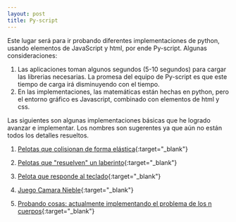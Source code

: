 ```yaml
---
layout: post
title: Py-script
---
```


Este lugar será para ir probando diferentes implementaciones de python, usando elementos de JavaScript y html, por ende Py-script. Algunas consideraciones:

1. Las aplicaciones toman algunos segundos (5-10 segundos) para cargar las librerias necesarias. La promesa del equipo de Py-script es que este tiempo de carga irá disminuyendo con el tiempo. 
2. En las implementaciones, las matemáticas están hechas en python, pero el entorno gráfico es Javascript, combinado con elementos de html y css.

Las siguientes son algunas implementaciones básicas que he logrado avanzar e implementar. Los nombres son sugerentes ya que aún no están todos los detalles resueltos.

1. [Pelotas que colisionan de forma elástica](https://nicomedinap.github.io/apuntes/pyscript/PelotasElasticas.html){:target="_blank"}

2. [Pelotas que "resuelven" un laberinto](https://nicomedinap.github.io/apuntes/pyscript/Laberinto.html
){:target="_blank"}

3. [Pelota que responde al teclado](https://nicomedinap.github.io/apuntes/pyscript/Pelota_Interactiva.html
){:target="_blank"}

4. [Juego Camara Nieble](https://nicomedinap.github.io/apuntes/pyscript/JuegoCamaraNiebla.html){:target="_blank"}

4. [Probando cosas: actualmente implementando el problema de los n cuerpos](https://nicomedinap.github.io/apuntes/pyscript/Tests_PyScript.html){:target="_blank"}

